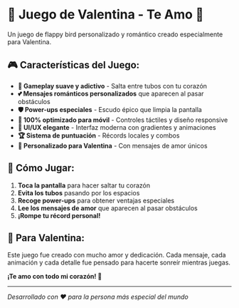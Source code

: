 # 💖 Juego de Valentina - Te Amo 💖

Un juego de flappy bird personalizado y romántico creado especialmente para Valentina.

## 🎮 **Características del Juego:**

- **🎯 Gameplay suave y adictivo** - Salta entre tubos con tu corazón
- **💕 Mensajes románticos personalizados** que aparecen al pasar obstáculos
- **🛡️ Power-ups especiales** - Escudo épico que limpia la pantalla
- **📱 100% optimizado para móvil** - Controles táctiles y diseño responsive
- **🎨 UI/UX elegante** - Interfaz moderna con gradientes y animaciones
- **🏆 Sistema de puntuación** - Récords locales y combos
- **💝 Personalizado para Valentina** - Con mensajes de amor únicos

## 🚀 **Cómo Jugar:**

1. **Toca la pantalla** para hacer saltar tu corazón
2. **Evita los tubos** pasando por los espacios
3. **Recoge power-ups** para obtener ventajas especiales
4. **Lee los mensajes de amor** que aparecen al pasar obstáculos
5. **¡Rompe tu récord personal!**


## 💝 **Para Valentina:**

Este juego fue creado con mucho amor y dedicación. Cada mensaje, cada animación y cada detalle fue pensado para hacerte sonreír mientras juegas.

**¡Te amo con todo mi corazón! 💖**

---

*Desarrollado con ❤️ para la persona más especial del mundo*
